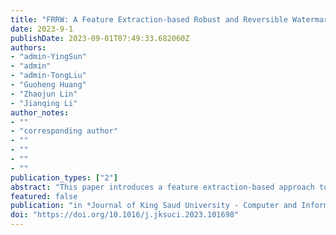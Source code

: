 ```yaml
---
title: "FRRW: A Feature Extraction-based Robust and Reversible Watermarking Scheme Utilizing Zernike Moments and Histogram Shifting"
date: 2023-9-1
publishDate: 2023-09-01T07:49:33.682060Z
authors:
- "admin-YingSun"
- "admin"
- "admin-TongLiu"
- "Guoheng Huang"
- "Zhaojun Lin"
- "Jianqing Li"
author_notes:
- ""
- "corresponding author"
- ""
- ""
- ""
- ""
publication_types: ["2"]
abstract: "This paper introduces a feature extraction-based approach to ensure both robustness and reversibility of image. Low-order Zernike moments are utilized to embed a robust binary image as a watermark, which is used for information authentication. A reversible watermark is embedded outside the robust watermark regions and is employed for the purpose of restoring the cover image. It uses the combination of histogram shifting and prediction error, which can improve image restoration quality. Steady feature points are extracted in two ways, the speed-up robust features (SURF) algorithm and the oriented fast and rotated brief (ORB) algorithm. After extracting the feature points, the regions are obtained by extending the final selected feature points to embed the watermark. Consequently, the presented watermarking technique combines robust and reversible watermarking which has the ability to enhance the invisibility of the watermark and the clarity of image restoration. It is possible to extract the watermark even after an attack has been made on the watermarked image. Or we can recover the original image with no attacks. The results from the experiments indicate that the suggested method is resilient to geometric deformations, involving scaling and rotation, along with typical signal manipulation attacks, including noise-based attacks."
featured: false
publication: "in *Journal of King Saud University - Computer and Information Sciences*  [SCI, JCR Q1]"
doi: "https://doi.org/10.1016/j.jksuci.2023.101698"
---
```


